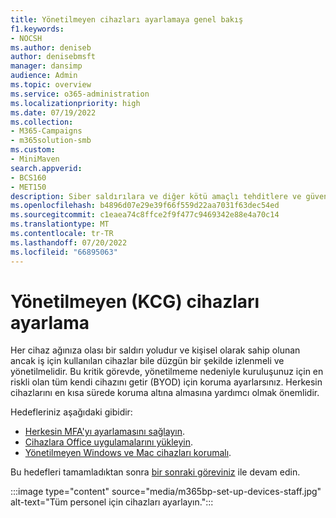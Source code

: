 ```yaml
---
title: Yönetilmeyen cihazları ayarlamaya genel bakış
f1.keywords:
- NOCSH
ms.author: deniseb
author: denisebmsft
manager: dansimp
audience: Admin
ms.topic: overview
ms.service: o365-administration
ms.localizationpriority: high
ms.date: 07/19/2022
ms.collection:
- M365-Campaigns
- m365solution-smb
ms.custom:
- MiniMaven
search.appverid:
- BCS160
- MET150
description: Siber saldırılara ve diğer kötü amaçlı tehditlere ve güvenlik açıklarına karşı koruma ile kendi cihazını getir (KCG) ayarlamaya genel bakış.
ms.openlocfilehash: b4896d07e29e39f66f559d22aa7031f63dec54ed
ms.sourcegitcommit: c1eaea74c8ffce2f9f477c9469342e88e4a70c14
ms.translationtype: MT
ms.contentlocale: tr-TR
ms.lasthandoff: 07/20/2022
ms.locfileid: "66895063"
---
```

# <a name="set-up-unmanaged-byod-devices"></a>Yönetilmeyen (KCG) cihazları ayarlama

Her cihaz ağınıza olası bir saldırı yoludur ve kişisel olarak sahip olunan ancak iş için kullanılan cihazlar bile düzgün bir şekilde izlenmeli ve yönetilmelidir. Bu kritik görevde, yönetilmeme nedeniyle kuruluşunuz için en riskli olan tüm kendi cihazını getir (BYOD) için koruma ayarlarsınız. Herkesin cihazlarını en kısa sürede koruma altına almasına yardımcı olmak önemlidir.

Hedefleriniz aşağıdaki gibidir:

- [Herkesin MFA'yı ayarlamasını sağlayın](m365bp-multifactor-authentication.md).
- [Cihazlara Office uygulamalarını yükleyin](m365bp-install-office-apps.md).
- [Yönetilmeyen Windows ve Mac cihazları korumalı](m365bp-protect-pcs-macs.md).

Bu hedefleri tamamladıktan sonra [bir sonraki göreviniz](m365bp-protect-email-overview.md) ile devam edin.

:::image type="content" source="media/m365bp-set-up-devices-staff.jpg" alt-text="Tüm personel için cihazları ayarlayın.":::
